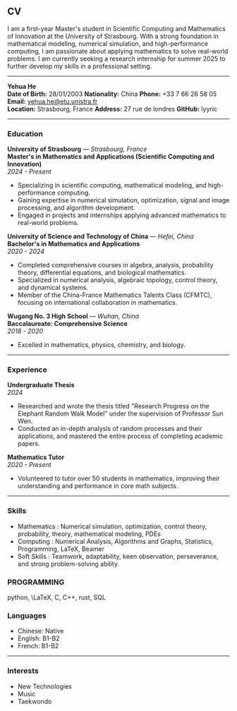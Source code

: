 ## CV

I am a first-year Master's student in Scientific Computing and Mathematics of Innovation at the University of Strasbourg. With a strong foundation in mathematical modeling, numerical simulation, and high-performance computing, I am passionate about applying mathematics to solve real-world problems. I am currently seeking a research internship for summer 2025 to further develop my skills in a professional setting.

---

**Yehua He**  
**Date of Birth:** 28/01/2003
**Nationality:** China
**Phone:** +33 7 66 26 58 05  
**Email:** yehua.he@etu.unistra.fr  
**Location:** Strasbourg, France
**Address:** 27 rue de londres
**GitHub:** lyyric

---

### Education

**University of Strasbourg** — *Strasbourg, France*  
**Master's in Mathematics and Applications (Scientific Computing and Innovation)**  
*2024 - Present*  
- Specializing in scientific computing, mathematical modeling, and high-performance computing.  
- Gaining expertise in numerical simulation, optimization, signal and image processing, and algorithm development.  
- Engaged in projects and internships applying advanced mathematics to real-world problems.

**University of Science and Technology of China** — *Hefei, China*  
**Bachelor's in Mathematics and Applications**  
*2020 - 2024*  
- Completed comprehensive courses in algebra, analysis, probability theory, differential equations, and biological mathematics.  
- Specialized in numerical analysis, algebraic topology, control theory, and dynamical systems.  
- Member of the China-France Mathematics Talents Class (CFMTC), focusing on international collaboration in mathematics.

**Wugang No. 3 High School** — *Wuhan, China*  
**Baccalaureate: Comprehensive Science**  
*2018 - 2020*  
- Excelled in mathematics, physics, chemistry, and biology.

---

### Experience

**Undergraduate Thesis**  
*2024*  
- Researched and wrote the thesis titled "Research Progress on the Elephant Random Walk Model" under the supervision of Professor Sun Wen.  
- Conducted an in-depth analysis of random processes and their applications, and mastered the entire process of completing academic papers.

**Mathematics Tutor**  
*2020 - Present*  
- Volunteered to tutor over 50 students in mathematics, improving their understanding and performance in core math subjects.

---

### Skills
- Mathematics : Numerical simulation, optimization, control theory, probability, theory, mathematical modeling, PDEs
- Computing : Numerical Analysis, Algorithms and Graphs, Statistics, Programming, LaTeX, Beamer
- Soft Skills : Teamwork, adaptability, keen observation, perseverance, and strong problem-solving ability.

### PROGRAMMING
python, \LaTeX, C, C++, rust, SQL

### Languages
  - Chinese: Native  
  - English: B1-B2  
  - French: B1-B2

--- 

### Interests

- New Technologies  
- Music  
- Taekwondo  
